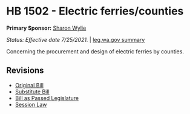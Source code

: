# HB 1502 - Electric ferries/counties
**Primary Sponsor:** [Sharon Wylie](/person/leg/sharon.wylie.md)

*Status: Effective date 7/25/2021.* | [leg.wa.gov summary](https://app.leg.wa.gov/billsummary?BillNumber=1502&Year=2021)

Concerning the procurement and design of electric ferries by counties.

## Revisions
* [Original Bill](1/)
* [Substitute Bill](S/)
* [Bill as Passed Legislature](S.PL/)
* [Session Law](S.SL/)